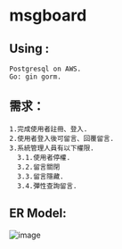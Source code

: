# msgboard

Using :  
---
    Postgresql on AWS. 
    Go: gin gorm. 
  
需求：
---  

    1.完成使用者註冊、登入. 
    2.使用者登入後可留言、回覆留言. 
    3.系統管理人員有以下權限. 
      3.1.使用者停權.
      3.2.留言關閉  
      3.3.留言隱藏. 
      3.4.彈性查詢留言. 
ER Model:
---
  
  ![image](https://user-images.githubusercontent.com/99722169/163770785-2a98defd-091d-45af-90dc-a8fffbd39e24.png)

